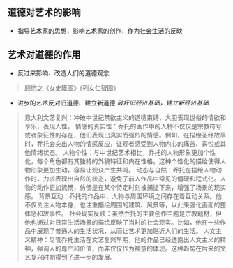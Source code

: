 ## 道德对艺术的影响
- 指导艺术家的思想，影响艺术家的创作，作为社会生活的反映
## 艺术对道德的作用
- 反过来影响、改造人们的道德观念
>顾恺之《女史箴图》《列女仁智图》
- 进步的艺术反对旧道德、建立新道德
*破坏旧经济基础，建立新经济基础*
>意大利文艺复兴：冲破中世纪禁欲主义的道德束缚，大胆表现世俗的情欲和享乐，表现人性。
>情感的真实性：乔托的画作中的人物不仅仅是宗教符号或者象征性的存在，他们表现出真实而强烈的情感。例如，在描绘圣经故事时，乔托会突出人物的情感反应，让观者感受到人物内心的痛苦、喜悦或其他情绪状态。
人物个性：与中世纪艺术相比，乔托的人物形象更加个性化，每个角色都有其独特的外貌特征和内在性格。这种个性化的描绘使得人物形象更加生动，容易让观众产生共鸣。
动态与自然：乔托在描绘人物动作时，力求表现出自然的状态，避免了前人作品中常见的僵硬和程式化。人物的动作更加流畅，仿佛是在某个特定时刻被捕捉下来，增强了场景的现实感。
背景互动：乔托的作品中，人物与周围环境之间存在着互动关系。他不仅关注人物本身，也注重描绘周围的建筑、风景等，以此来强化画面的整体感和故事性。
社会现实反映：虽然乔托的主要创作主题是宗教题材，但他也通过对日常生活场景的描绘反映了当时的社会现实。比如，他在一些作品中展现了普通人的生活状况，从而让艺术更加贴近人们的生活。
人文主义精神：尽管乔托生活在文艺复兴早期，他的作品已经透露出人文主义的精神，强调人的尊严和价值，而非仅仅作为神意的体现。这种趋势在后来的文艺复兴时期得到了进一步的发展。
